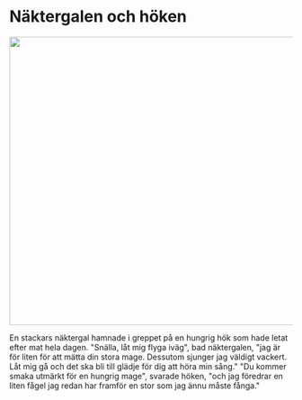 # Näktergalen och höken

<img src="img/avif/08.png" width="512">

En stackars näktergal hamnade i greppet på en hungrig hök som hade letat efter mat hela dagen. "Snälla, låt mig flyga iväg", bad näktergalen, "jag är för liten för att mätta din stora mage. Dessutom sjunger jag väldigt vackert. Låt mig gå och det ska bli till glädje för dig att höra min sång." "Du kommer smaka utmärkt för en hungrig mage", svarade höken, "och jag föredrar en liten fågel jag redan har framför en stor som jag ännu måste fånga."

